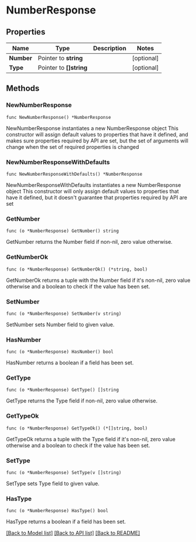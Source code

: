 # NumberResponse

## Properties

Name | Type | Description | Notes
------------ | ------------- | ------------- | -------------
**Number** | Pointer to **string** |  | [optional] 
**Type** | Pointer to **[]string** |  | [optional] 

## Methods

### NewNumberResponse

`func NewNumberResponse() *NumberResponse`

NewNumberResponse instantiates a new NumberResponse object
This constructor will assign default values to properties that have it defined,
and makes sure properties required by API are set, but the set of arguments
will change when the set of required properties is changed

### NewNumberResponseWithDefaults

`func NewNumberResponseWithDefaults() *NumberResponse`

NewNumberResponseWithDefaults instantiates a new NumberResponse object
This constructor will only assign default values to properties that have it defined,
but it doesn't guarantee that properties required by API are set

### GetNumber

`func (o *NumberResponse) GetNumber() string`

GetNumber returns the Number field if non-nil, zero value otherwise.

### GetNumberOk

`func (o *NumberResponse) GetNumberOk() (*string, bool)`

GetNumberOk returns a tuple with the Number field if it's non-nil, zero value otherwise
and a boolean to check if the value has been set.

### SetNumber

`func (o *NumberResponse) SetNumber(v string)`

SetNumber sets Number field to given value.

### HasNumber

`func (o *NumberResponse) HasNumber() bool`

HasNumber returns a boolean if a field has been set.

### GetType

`func (o *NumberResponse) GetType() []string`

GetType returns the Type field if non-nil, zero value otherwise.

### GetTypeOk

`func (o *NumberResponse) GetTypeOk() (*[]string, bool)`

GetTypeOk returns a tuple with the Type field if it's non-nil, zero value otherwise
and a boolean to check if the value has been set.

### SetType

`func (o *NumberResponse) SetType(v []string)`

SetType sets Type field to given value.

### HasType

`func (o *NumberResponse) HasType() bool`

HasType returns a boolean if a field has been set.


[[Back to Model list]](../README.md#documentation-for-models) [[Back to API list]](../README.md#documentation-for-api-endpoints) [[Back to README]](../README.md)


